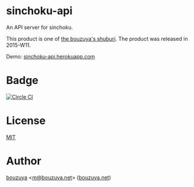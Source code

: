 # sinchoku-api

An API server for sinchoku.

This product is one of [the bouzuya's shuburi][shuburi]. The product was released in 2015-W11.

Demo: [sinchoku-api.herokuapp.com](https://sinchoku-api.herokuapp.com/)

# Badge

[![Circle CI][circle-ci-badge]][circle-ci]

# License

[MIT](LICENSE)

# Author

[bouzuya][] &lt;[m@bouzuya.net][email]&gt; ([bouzuya.net][url])

[shuburi]: http://shuburi.org/
[circle-ci]: https://circleci.com/gh/bouzuya/sinchoku-api
[circle-ci-badge]: https://circleci.com/gh/bouzuya/sinchoku-api.svg?style=svg
[bouzuya]: https://github.com/bouzuya/
[email]: mailto:m@bouzuya.net
[url]: http://bouzuya.net
